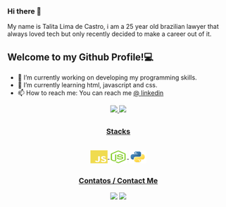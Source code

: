 ### Hi there 👋
My name is Talita Lima de Castro, i am a 25 year old brazilian lawyer that always loved tech but only recently decided to make a career out of it.
## Welcome to my Github Profile!💻
- 🔭 I’m currently working on developing my programming skills.
- 🌱 I’m currently learning html, javascript and css.
- 📫 How to reach me: You can reach me <a href ="https://www.linkedin.com/in/talita-lima-de-castro-3a729a99">@ linkedin </a>

<div align="center">
  <a href="https://github.com/tldcastro">
  <img height="170rem" src="https://github-readme-stats.vercel.app/api?username=tldcastro&show_icons=true&theme=algolia&include_all_commits=true&count_private=true"/>
  <img height="170rem" src="https://github-readme-stats.vercel.app/api/top-langs/?username=tldcastro&layout=compact&langs_count=7&theme=algolia"/>
</div>
  
##
### <p align="center">Stacks</p>
<div align="center" style="display: inline_block"><br>
  <img align="center" alt="Js" height="30" width="40" src="https://raw.githubusercontent.com/devicons/devicon/master/icons/javascript/javascript-plain.svg">
  <img align="center" alt="nodejs" height="30" width="40" src="https://raw.githubusercontent.com/devicons/devicon/master/icons/nodejs/nodejs-plain.svg">
  <img align="center" alt="Python" height="30" width="40" src="https://raw.githubusercontent.com/devicons/devicon/master/icons/python/python-original.svg"> 
</div>

##
### <p align="center">Contatos / Contact Me </p>
<div align="center" style="display: inline_block">
<a href = "mailto:talitalimadc@gmail.com"><img src="https://img.shields.io/badge/Gmail-D14836?style=for-the-badge&logo=gmail&logoColor=white" target="_blank"></a>
  <a href="https://www.linkedin.com/in/talita-lima-de-castro-3a729a99" target="_blank"><img src="https://img.shields.io/badge/-LinkedIn-%230077B5?style=for-the-badge&logo=linkedin&logoColor=white" target="_blank"></a>  
</div>

 
